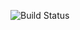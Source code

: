 ![Build Status](https://warm-falls-40412.herokuapp.com/api/v1/elpassion/test_repo/coverages/master.svg)
